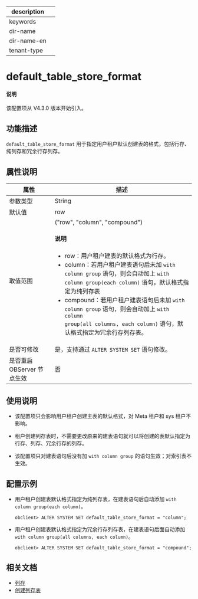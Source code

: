 |description||
|---|---|
|keywords||
|dir-name||
|dir-name-en||
|tenant-type||

# default_table_store_format

<main id="notice" type='explain'>
  <h4>说明</h4>
  <p>该配置项从 V4.3.0 版本开始引入。</p>
</main>

## 功能描述

`default_table_store_format` 用于指定用户租户默认创建表的格式，包括行存、纯列存和冗余行存列存。

## 属性说明

| **属性** | **描述** |
| -------- | -------- |
| 参数类型 | String |
| 默认值 | row |
| 取值范围 | ("row", "column", "compound")<main id="notice" type='explain'><h4>说明</h4><ul><li>row：用户租户建表的默认格式为行存。  </li><li>column：若用户租户建表语句后未加 <code>with column group</code> 语句，则会自动加上 <code>with column group(each column)</code> 语句，默认格式指定为纯列存表</li><li>compound：若用户租户建表语句后未加 <code>with column group</code> 语句，则会自动加上 <code>with column group(all columns, each column)</code> 语句，默认格式指定为冗余行存列存表。</li></ul></main>|
| 是否可修改          | 是，支持通过 `ALTER SYSTEM SET` 语句修改。|
| 是否重启 OBServer 节点生效 | 否 |

## 使用说明

* 该配置项只会影响用户租户创建主表的默认格式，对 Meta 租户和 sys 租户不影响。

* 租户创建列存表时，不需要更改原来的建表语句就可以将创建的表默认指定为行存、列存、冗余行存的列存。

* 该配置项只对建表语句后没有加 `with column group` 的语句生效；对索引表不生效。


## 配置示例

* 用户租户创建表默认格式指定为纯列存表，在建表语句后自动添加 `with column group(each column)`。

  ```shell
  obclient> ALTER SYSTEM SET default_table_store_format = "column";
  ```

* 用户租户创建表默认格式指定为冗余行存列存表，在建表语句后面自动添加 `with column group(all columns, each column)`。

  ```shell
  obclient> ALTER SYSTEM SET default_table_store_format = "compound";
  ```

## 相关文档

* [列存](../../../../700.reference/100.oceanbase-database-concepts/900.storage-architecture/200.data-storage/320.columnstore-engine.md)
* [创建列存表](../../../../700.reference/300.database-object-management/100.manage-object-of-mysql-mode/200.manage-tables-of-mysql-mode/200.create-a-table-for-mysql-tenant-of-mysql-mode.md)